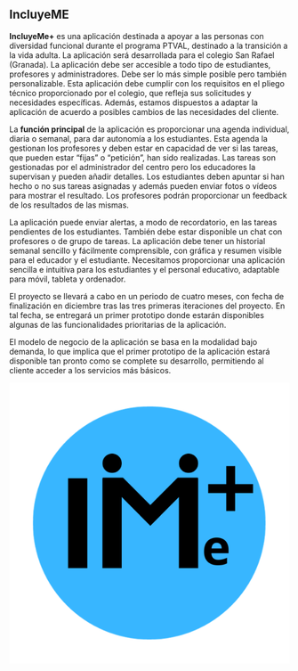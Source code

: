 ## IncluyeME

**IncluyeMe+** es una aplicación destinada a apoyar a las personas con diversidad funcional durante el programa PTVAL, destinado a la transición a la vida adulta. La aplicación será desarrollada para el colegio San Rafael (Granada). La aplicación debe ser accesible a todo tipo de estudiantes, profesores y administradores. Debe ser lo más simple posible pero también personalizable. Esta aplicación debe cumplir con los requisitos en el pliego técnico proporcionado por el colegio, que refleja sus solicitudes y necesidades específicas. Además, estamos dispuestos a adaptar la aplicación de acuerdo a posibles cambios de las necesidades del cliente.

La **función principal** de la aplicación es proporcionar una agenda individual, diaria o semanal, para dar autonomía a los estudiantes. Esta agenda la gestionan los profesores y deben estar en capacidad de ver si las tareas, que pueden estar “fijas” o “petición”, han sido realizadas. Las tareas son gestionadas por el administrador del centro pero los educadores la supervisan y pueden añadir detalles. Los estudiantes deben apuntar si han hecho o no sus tareas asignadas y además pueden enviar fotos o vídeos para mostrar el resultado.  Los profesores podrán proporcionar un feedback de los resultados de las mismas.

La aplicación puede enviar alertas, a modo de recordatorio, en las tareas pendientes de los estudiantes. También debe estar disponible un chat con profesores o de grupo de tareas. La aplicación debe tener un historial semanal sencillo y fácilmente comprensible, con gráfica y resumen visible para el educador y el estudiante. Necesitamos proporcionar una aplicación sencilla e intuitiva para los estudiantes y el personal educativo, adaptable para móvil, tableta y ordenador.

El proyecto se llevará a cabo en un periodo de cuatro meses, con fecha de finalización en diciembre tras las tres primeras iteraciones del proyecto. En tal fecha, se entregará un primer prototipo donde estarán disponibles algunas de las funcionalidades prioritarias de la aplicación. 

El modelo de negocio de la aplicación se basa en la modalidad bajo demanda, lo que implica que el primer prototipo de la aplicación estará disponible tan pronto como se complete su desarrollo, permitiendo al cliente acceder a los servicios más básicos.

![Logo](Documentacion/Logo.png)
